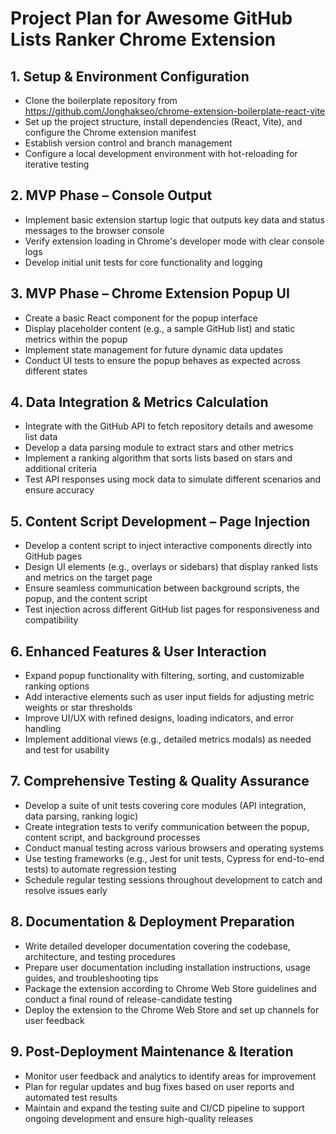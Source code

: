 # Project Plan for Awesome GitHub Lists Ranker Chrome Extension

## 1. Setup & Environment Configuration
- Clone the boilerplate repository from https://github.com/Jonghakseo/chrome-extension-boilerplate-react-vite
- Set up the project structure, install dependencies (React, Vite), and configure the Chrome extension manifest
- Establish version control and branch management
- Configure a local development environment with hot-reloading for iterative testing

## 2. MVP Phase – Console Output
- Implement basic extension startup logic that outputs key data and status messages to the browser console
- Verify extension loading in Chrome's developer mode with clear console logs
- Develop initial unit tests for core functionality and logging

## 3. MVP Phase – Chrome Extension Popup UI
- Create a basic React component for the popup interface
- Display placeholder content (e.g., a sample GitHub list) and static metrics within the popup
- Implement state management for future dynamic data updates
- Conduct UI tests to ensure the popup behaves as expected across different states

## 4. Data Integration & Metrics Calculation
- Integrate with the GitHub API to fetch repository details and awesome list data
- Develop a data parsing module to extract stars and other metrics
- Implement a ranking algorithm that sorts lists based on stars and additional criteria
- Test API responses using mock data to simulate different scenarios and ensure accuracy

## 5. Content Script Development – Page Injection
- Develop a content script to inject interactive components directly into GitHub pages
- Design UI elements (e.g., overlays or sidebars) that display ranked lists and metrics on the target page
- Ensure seamless communication between background scripts, the popup, and the content script
- Test injection across different GitHub list pages for responsiveness and compatibility

## 6. Enhanced Features & User Interaction
- Expand popup functionality with filtering, sorting, and customizable ranking options
- Add interactive elements such as user input fields for adjusting metric weights or star thresholds
- Improve UI/UX with refined designs, loading indicators, and error handling
- Implement additional views (e.g., detailed metrics modals) as needed and test for usability

## 7. Comprehensive Testing & Quality Assurance
- Develop a suite of unit tests covering core modules (API integration, data parsing, ranking logic)
- Create integration tests to verify communication between the popup, content script, and background processes
- Conduct manual testing across various browsers and operating systems
- Use testing frameworks (e.g., Jest for unit tests, Cypress for end-to-end tests) to automate regression testing
- Schedule regular testing sessions throughout development to catch and resolve issues early

## 8. Documentation & Deployment Preparation
- Write detailed developer documentation covering the codebase, architecture, and testing procedures
- Prepare user documentation including installation instructions, usage guides, and troubleshooting tips
- Package the extension according to Chrome Web Store guidelines and conduct a final round of release-candidate testing
- Deploy the extension to the Chrome Web Store and set up channels for user feedback

## 9. Post-Deployment Maintenance & Iteration
- Monitor user feedback and analytics to identify areas for improvement
- Plan for regular updates and bug fixes based on user reports and automated test results
- Maintain and expand the testing suite and CI/CD pipeline to support ongoing development and ensure high-quality releases